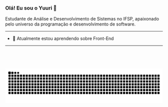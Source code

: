 ### Olá! Eu sou o Yuuri 👋

<p align="left">
  Estudante de Análise e Desenvolvimento de Sistemas no IFSP, apaixonado pelo universo da programação e desenvolvimento de software.
</p>

---

- 🌱 Atualmente estou aprendendo sobre Front-End

---

<h1 align="center">
  <picture>
    <source media="(prefers-color-scheme: dark)" srcset="https://raw.githubusercontent.com/Socius-Hub/Socius-Hub/output/github-snake-dark.svg">
    <source media="(prefers-color-scheme: light)" srcset="https://raw.githubusercontent.com/Socius-Hub/Socius-Hub/output/github-snake.svg">
    <img alt="github snake animation" src="https://raw.githubusercontent.com/Socius-Hub/Socius-Hub/output/github-snake.svg">
  </picture>
</h1>

